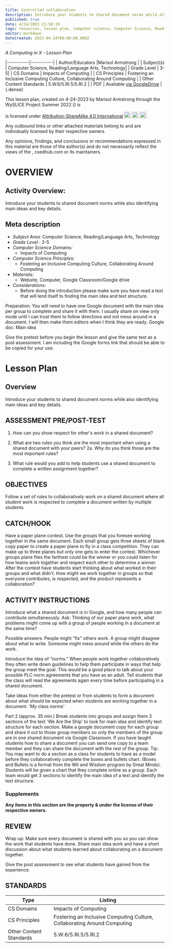 ```yaml
---
title: Controlled collaboration
description: Introduce your students to shared document norms while also identifying main ideas and key details.
published: true
date: 4/24/2023 21:50:19
tags: resources, lesson plan, computer science, Computer Science, Reading/Language Arts, Technology 
editor: markdown
dateCreated: 2023-04-24T00:00:00.000Z
---
```

*A Computing in X - Lesson Plan*

|-----------|-----------|
| Author/Educators |Marisol Armstrong |
| Subject(s) | Computer Science, Reading/Language Arts, Technology|
| Grade Level | 3-5|
| CS Domains | Impacts of Computing |
| CS Principles | Fostering an Inclusive Computing Culture, Collaborating Around Computing |
| Other Content Standards | 5.W.6/5.RI.5/5.RI.2 | 
| PDF | Available [via GoogleDrive]() |
{.dense}






This lesson plan, created on 4-24-2023 by Marisol Armstrong through the  WySLICE Project Summer 2022 () is  <p xmlns:cc="http://creativecommons.org/ns#" >  is licensed under <a href="http://creativecommons.org/licenses/by-sa/4.0/?ref=chooser-v1" target="_blank" rel="license noopener noreferrer" style="display:inline-block;">Attribution-ShareAlike 4.0 International<img style="height:22px!important;margin-left:3px;vertical-align:text-bottom;" src="https://mirrors.creativecommons.org/presskit/icons/cc.svg?ref=chooser-v1"><img style="height:22px!important;margin-left:3px;vertical-align:text-bottom;" src="https://mirrors.creativecommons.org/presskit/icons/by.svg?ref=chooser-v1"><img style="height:22px!important;margin-left:3px;vertical-align:text-bottom;" src="https://mirrors.creativecommons.org/presskit/icons/sa.svg?ref=chooser-v1"></a></p>


Any outbound links or other attached materials belong to and are individually licensed by their respective owners. 


Any opinions, findings, and conclusions or recommendations expressed in this material are those of the author(s) and do not necessarily reflect the views of the , cxedhub.com or its maintainers.


# OVERVIEW
## Activity Overview:  
Introduce your students to shared document norms while also identifying main ideas and key details.
## Meta description
+ *Subject Area:* Computer Science, Reading/Language Arts, Technology 
+ *Grade Level :* 3-5 
+ *Computer Science Domains:*
   + Impacts of Computing
+ *Computer Science Principles:*
   + Fostering an Inclusive Computing Culture, Collaborating Around Computing
+ *Materials:* 
   + Website, Computer, Google Classroom/Google drive
+ *Considerations:*
   + Before doing the introduction please make sure you have read a text that will lend itself to finding the main idea and text structure.


Preparation: You will need to have one Google document with the main idea per group to complete and share it with them. I usually share on view only mode until I can trust them to follow directions and not mess around in a document. I will then make them editors when I think they are ready.  Google doc: Main idea


Give the pretest before you begin the lesson and give the same test as a post assessment. I am including the Google forms link that should be able to be copied for your use.


# Lesson Plan
## Overview
Introduce your students to shared document norms while also identifying main ideas and key details.
## ASSESSMENT PRE/POST-TEST
1. How can you show respect for other's work in a shared document?


2. What are two rules you think are the most important when using a shared document with your peers? 
2a. Why do you think those are the most important rules?


3. What rule would you add to help students use a shared document to complete a written assignment together?
## OBJECTIVES
Follow a set of rules to collaboratively work on a shared document where all student work is respected to complete a document written by multiple students.


## CATCH/HOOK
Have a paper plane contest. Use the groups that you foresee working together in the same document. Each small group gets three sheets of blank copy paper to create a paper plane to fly in a class competition. They can make up to three planes but only one gets to enter the contest. Whichever groups plane flies the farthest could be the winner or you could listen for how teams work together and respect each other to determine a winner. After the contest have students start thinking about what worked in their groups and what didn't. How might we work together in groups so that everyone contributes, is respected, and the product represents a collaboration?


## ACTIVITY INSTRUCTIONS
Introduce what a shared document is in Google, and how many people can contribute simultaneously. 
Ask: Thinking of our paper plane work, what problems might come up with a group of people working in a document at the same time?


Possible answers: People might “fix” others work. A group might disagree about what to write. Someone might mess around while the others do the work.


Introduce the idea of “norms.” When people work together collaboratively they often write down guidelines to help them participate in ways that help the group meet the goal. This would be a good place to talk about your possible PLC norm agreements that you have as an adult. Tell students that the class will read the agreements again every time before participating in a shared document.


Take ideas from either the pretest or from students to form a document about what should be expected when students are working together in a document. 'My class norms'


Part 2 (approx. 35 min.)
Break students into groups and assign them 3 sections of the text 'We Are the Ship' to look for main idea and identify text structure for each section. Make a google document copy for each group and share it out to those group members so only the members of the group are in one shared document via Google Classroom. If you have taught students how to share a document you can send one copy to a team member and they can share the document with the rest of the group.
Tip: You may want to do a section as a class for students to have as a model before they collaboratively complete the boxes and bullets chart. (Boxes and Bullets is a format from the Wit and Wisdom program by Great Minds).
Students will be given a chart that they complete online as a group. Each team would get 3 sections to identify the main idea of a text and identify the text structure.


### Supplements
**Any items in this section are the property & under the license of their respective owners.**






## REVIEW
Wrap up: Make sure every document is shared with you so you can show the work that students have done. Share main idea work and have a short discussion about what students learned about collaborating on a document together.


Give the post assessment to see what students have gained from the experience.
## STANDARDS        
| Type | Listing | 
|-----------|-----------|
| CS Domains  | Impacts of Computing|
| CS Principles   | Fostering an Inclusive Computing Culture, Collaborating Around Computing|
| Other Content Standards | 5.W.6/5.RI.5/5.RI.2  |